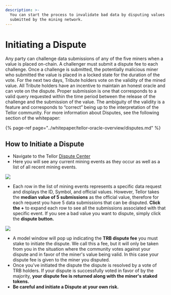 ```yaml
---
description: >-
  You can start the process to invalidate bad data by disputing values that are
  submitted by the mining network.
---
```


# Initiating a Dispute

Any party can challenge data submissions of any of the five miners when a value is placed on-chain. A challenger must submit a dispute fee to each challenge. Once a challenge is submitted, the potentially malicious miner who submitted the value is placed in a locked state for the duration of the vote. For the next two days, Tribute holders vote on the validity of the mined value. All Tribute holders have an incentive to maintain an honest oracle and can vote on the dispute. Proper submission is one that corresponds to a valid query requested within the time period between the release of the challenge and the submission of the value. The ambiguity of the validity is a feature and corresponds to “correct” being up to the interpretation of the Tellor community. For more information about Disputes, see the following section of the whitepaper:

{% page-ref page="../whitepaper/tellor-oracle-overview/disputes.md" %}

## How to Initiate a Dispute

* Navigate to the Tellor [Dispute Center](https://www.tellorscan.com)
* Here you will see any current mining events as they occur as well as a list of all recent mining events.

![](../.gitbook/assets/screen-shot-2020-09-18-at-10.08.23-am.png)

* Each row in the list of mining events represents a specific data request and displays the ID, Symbol, and official values.  However, Tellor takes the **median value of 5 submissions** as the official value, therefore for each request you have 5 data submissions that can be disputed.  **Click the +** to expand each row to see all the submissions associated with that specific event.  If you see a bad value you want to dispute, simply click the **dispute button.**

![](../.gitbook/assets/screen-shot-2020-09-18-at-10.08.36-am.png)

* A model window will pop up indicating the **TRB dispute fee** you must stake to initiate the dispute.  We call this a fee, but it will only be taken from you in the situation where the community votes against your dispute and in favor of the miner's value being valid.  In this case your dispute fee is given to the miner you disputed.  
* Once you've initiated the dispute the dispute is resolved by a vote of TRB holders.  If your dispute is successfully voted in favor of by the majority, **your dispute fee is returned along with the miner's staked tokens.**
* **Be careful and initiate a Dispute at your own risk.**  

